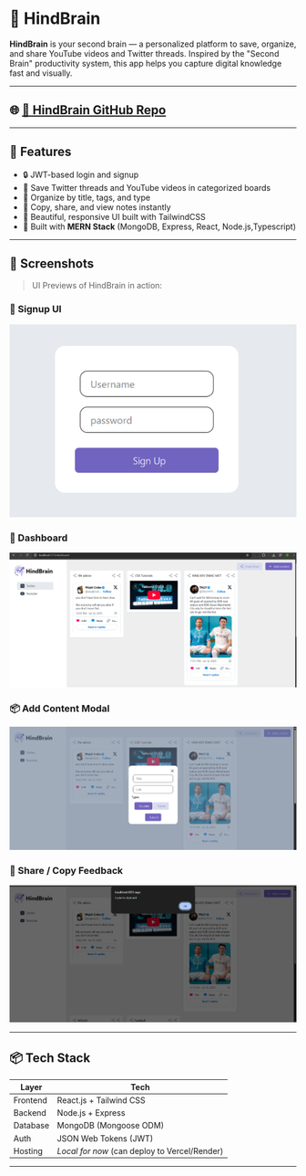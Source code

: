 # 🧠 HindBrain

**HindBrain** is your second brain — a personalized platform to save, organize, and share YouTube videos and Twitter threads. Inspired by the "Second Brain" productivity system, this app helps you capture digital knowledge fast and visually.

---

## 🌐 [🔗 HindBrain GitHub Repo](https://github.com/mehtasanchit/HindBrain/tree/master)

---

## 🚀 Features

- 🔒 JWT-based login and signup
- 🎯 Save Twitter threads and YouTube videos in categorized boards
- 📌 Organize by title, tags, and type
- 🧠 Copy, share, and view notes instantly
- 🎨 Beautiful, responsive UI built with TailwindCSS
- 🧩 Built with **MERN Stack** (MongoDB, Express, React, Node.js,Typescript)

---

## 📸 Screenshots

> UI Previews of HindBrain in action:

### 🧾 Signup UI
![Signup](./screenshots/signup.png)

### 🧠 Dashboard
![Dashboard](./screenshots/dashboard.png)

### 📦 Add Content Modal
![Add Content](./screenshots/add_content.png)

### 🔗 Share / Copy Feedback
![Clipboard Alert](./screenshots/copy_clipboard.png)

---

## 📦 Tech Stack

| Layer       | Tech                            |
|-------------|----------------------------------|
| Frontend    | React.js + Tailwind CSS          |
| Backend     | Node.js + Express                |
| Database    | MongoDB (Mongoose ODM)           |
| Auth        | JSON Web Tokens (JWT)            |
| Hosting     | *Local for now* (can deploy to Vercel/Render)

---


